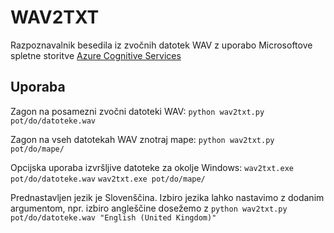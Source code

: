 # WAV2TXT

Razpoznavalnik besedila iz zvočnih datotek WAV z uporabo Microsoftove spletne storitve [Azure Cognitive Services](https://azure.microsoft.com/en-us/services/cognitive-services/speech-to-text/#features)

## Uporaba

Zagon na posamezni zvočni datoteki WAV:
```python wav2txt.py pot/do/datoteke.wav```

Zagon na vseh datotekah WAV znotraj mape:
```python wav2txt.py pot/do/mape/```

Opcijska uporaba izvršljive datoteke za okolje Windows:
```wav2txt.exe pot/do/datoteke.wav```
```wav2txt.exe pot/do/mape/```

Prednastavljen jezik je Slovenščina. Izbiro jezika lahko nastavimo z dodanim argumentom, npr. izbiro angleščine dosežemo z
```python wav2txt.py pot/do/datoteke.wav "English (United Kingdom)"```
